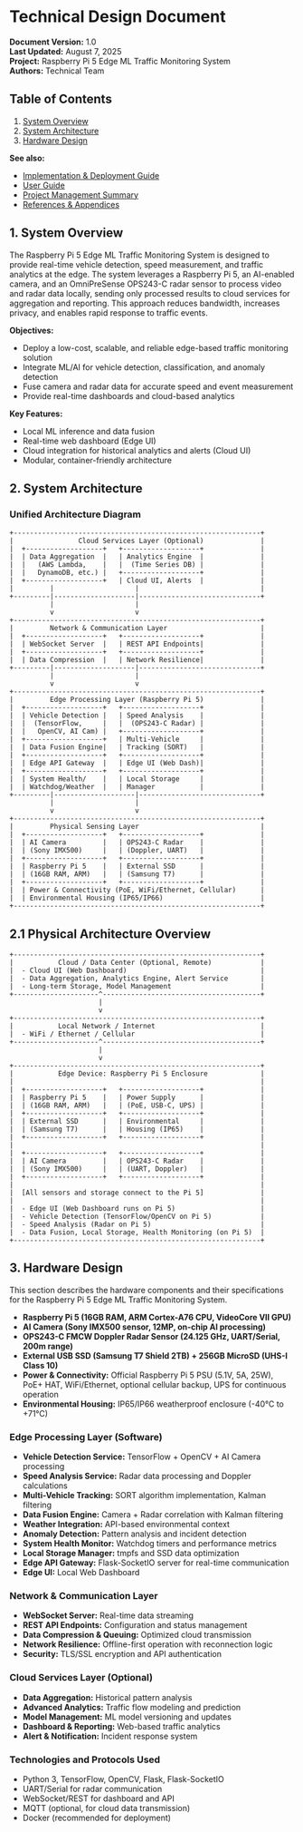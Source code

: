 # Technical Design Document

**Document Version:** 1.0  
**Last Updated:** August 7, 2025  
**Project:** Raspberry Pi 5 Edge ML Traffic Monitoring System  
**Authors:** Technical Team  

## Table of Contents

1. [System Overview](#1-system-overview)
2. [System Architecture](#2-system-architecture)
3. [Hardware Design](#3-hardware-design)

**See also:**

- [Implementation & Deployment Guide](./Implementation_Deployment.md)
- [User Guide](./User_Guide.md)
- [Project Management Summary](./Project_Management.md)
- [References & Appendices](./References_Appendices.md)

## 1. System Overview

The Raspberry Pi 5 Edge ML Traffic Monitoring System is designed to provide real-time vehicle detection, speed measurement, and traffic analytics at the edge. The system leverages a Raspberry Pi 5, an AI-enabled camera, and an OmniPreSense OPS243-C radar sensor to process video and radar data locally, sending only processed results to cloud services for aggregation and reporting. This approach reduces bandwidth, increases privacy, and enables rapid response to traffic events.

**Objectives:**

- Deploy a low-cost, scalable, and reliable edge-based traffic monitoring solution
- Integrate ML/AI for vehicle detection, classification, and anomaly detection
- Fuse camera and radar data for accurate speed and event measurement
- Provide real-time dashboards and cloud-based analytics

**Key Features:**

- Local ML inference and data fusion
- Real-time web dashboard (Edge UI)
- Cloud integration for historical analytics and alerts (Cloud UI)
- Modular, container-friendly architecture

## 2. System Architecture

### Unified Architecture Diagram

```text
+-------------------------------------------------------------+
|                Cloud Services Layer (Optional)              |
|  +-------------------+   +-------------------+              |
|  | Data Aggregation  |   | Analytics Engine  |              |
|  |   (AWS Lambda,    |   |  (Time Series DB) |              |
|  |   DynamoDB, etc.) |   +-------------------+              |
|  +-------------------+   | Cloud UI, Alerts  |              |
|         |                    |                              |
+---------|--------------------|------------------------------+
          |                    |
          v                    v
+-------------------------------------------------------------+
|         Network & Communication Layer                       |
|  +-------------------+   +-------------------+              |
|  | WebSocket Server  |   | REST API Endpoints|              |
|  +-------------------+   +-------------------+              |
|  | Data Compression  |   | Network Resilience|              |
+---------|--------------------|------------------------------+
          |                    |
          v                    v
+-------------------------------------------------------------+
|         Edge Processing Layer (Raspberry Pi 5)              |
|  +-------------------+   +-------------------+              |
|  | Vehicle Detection |   | Speed Analysis    |              |
|  |  (TensorFlow,     |   |  (OPS243-C Radar) |              |
|  |   OpenCV, AI Cam) |   +-------------------+              |
|  +-------------------+   | Multi-Vehicle     |              |
|  | Data Fusion Engine|   | Tracking (SORT)   |              |
|  +-------------------+   +-------------------+              |
|  | Edge API Gateway  |   | Edge UI (Web Dash)|              |
|  +-------------------+   +-------------------+              |
|  | System Health/    |   | Local Storage     |              |
|  | Watchdog/Weather  |   | Manager           |              |
+---------|--------------------|------------------------------+
          |                    |
          v                    v
+-------------------------------------------------------------+
|         Physical Sensing Layer                              |
|  +-------------------+   +-------------------+              |
|  | AI Camera         |   | OPS243-C Radar    |              |
|  | (Sony IMX500)     |   | (Doppler, UART)   |              |
|  +-------------------+   +-------------------+              |
|  | Raspberry Pi 5    |   | External SSD      |              |
|  | (16GB RAM, ARM)   |   | (Samsung T7)      |              |
|  +-------------------+   +-------------------+              |
|  | Power & Connectivity (PoE, WiFi/Ethernet, Cellular)      |
|  | Environmental Housing (IP65/IP66)                        |
+-------------------------------------------------------------+
```

## 2.1 Physical Architecture Overview

```text
+-------------------------------------------------------------+
|           Cloud / Data Center (Optional, Remote)            |
|  - Cloud UI (Web Dashboard)                                 |
|  - Data Aggregation, Analytics Engine, Alert Service        |
|  - Long-term Storage, Model Management                      |
+---------------------^---------------------------------------+
                      |
                      v
+-------------------------------------------------------------+
|           Local Network / Internet                          |
|  - WiFi / Ethernet / Cellular                               |
+---------------------^---------------------------------------+
                      |
                      v
+-------------------------------------------------------------+
|           Edge Device: Raspberry Pi 5 Enclosure             |
|                                                             |
|  +-------------------+   +-------------------+              |
|  | Raspberry Pi 5    |   | Power Supply      |              |
|  | (16GB RAM, ARM)   |   | (PoE, USB-C, UPS) |              |
|  +-------------------+   +-------------------+              |
|  | External SSD      |   | Environmental     |              |
|  | (Samsung T7)      |   | Housing (IP65)    |              |
|  +-------------------+   +-------------------+              |
|                                                             |
|  +-------------------+   +-------------------+              |
|  | AI Camera         |   | OPS243-C Radar    |              |
|  | (Sony IMX500)     |   | (UART, Doppler)   |              |
|  +-------------------+   +-------------------+              |
|                                                             |
|  [All sensors and storage connect to the Pi 5]              |
|                                                             |
|  - Edge UI (Web Dashboard runs on Pi 5)                     |
|  - Vehicle Detection (TensorFlow/OpenCV on Pi 5)            |
|  - Speed Analysis (Radar on Pi 5)                           |
|  - Data Fusion, Local Storage, Health Monitoring (on Pi 5)  |
+-------------------------------------------------------------+
```

## 3. Hardware Design

This section describes the hardware components and their specifications for the Raspberry Pi 5 Edge ML Traffic Monitoring System.

- **Raspberry Pi 5 (16GB RAM, ARM Cortex-A76 CPU, VideoCore VII GPU)**
- **AI Camera (Sony IMX500 sensor, 12MP, on-chip AI processing)**
- **OPS243-C FMCW Doppler Radar Sensor (24.125 GHz, UART/Serial, 200m range)**
- **External USB SSD (Samsung T7 Shield 2TB) + 256GB MicroSD (UHS-I Class 10)**
- **Power & Connectivity:** Official Raspberry Pi 5 PSU (5.1V, 5A, 25W), PoE+ HAT, WiFi/Ethernet, optional cellular backup, UPS for continuous operation
- **Environmental Housing:** IP65/IP66 weatherproof enclosure (-40°C to +71°C)

### Edge Processing Layer (Software)
- **Vehicle Detection Service:** TensorFlow + OpenCV + AI Camera processing
- **Speed Analysis Service:** Radar data processing and Doppler calculations
- **Multi-Vehicle Tracking:** SORT algorithm implementation, Kalman filtering
- **Data Fusion Engine:** Camera + Radar correlation with Kalman filtering
- **Weather Integration:** API-based environmental context
- **Anomaly Detection:** Pattern analysis and incident detection
- **System Health Monitor:** Watchdog timers and performance metrics
- **Local Storage Manager:** tmpfs and SSD data optimization
- **Edge API Gateway:** Flask-SocketIO server for real-time communication
- **Edge UI:** Local Web Dashboard

### Network & Communication Layer
- **WebSocket Server:** Real-time data streaming
- **REST API Endpoints:** Configuration and status management
- **Data Compression & Queuing:** Optimized cloud transmission
- **Network Resilience:** Offline-first operation with reconnection logic
- **Security:** TLS/SSL encryption and API authentication

### Cloud Services Layer (Optional)
- **Data Aggregation:** Historical pattern analysis
- **Advanced Analytics:** Traffic flow modeling and prediction
- **Model Management:** ML model versioning and updates
- **Dashboard & Reporting:** Web-based traffic analytics
- **Alert & Notification:** Incident response system

### Technologies and Protocols Used
- Python 3, TensorFlow, OpenCV, Flask, Flask-SocketIO
- UART/Serial for radar communication
- WebSocket/REST for dashboard and API
- MQTT (optional, for cloud data transmission)
- Docker (recommended for deployment)

